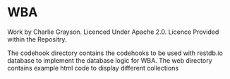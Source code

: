 # WBA

Work by Charlie Grayson.
Licenced Under Apache 2.0.
Licence Provided within the Repositry.

The codehook directory contains the codehooks to be used with restdb.io database to implement the database logic for WBA.
The web directory contains example html code to display different collections




